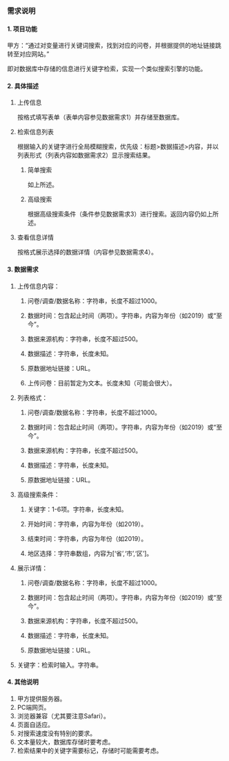 ### 需求说明

#### 1. 项目功能

   甲方：“通过对变量进行关键词搜索，找到对应的问卷，并根据提供的地址链接跳转至对应网站。”

   即对数据库中存储的信息进行关键字检索，实现一个类似搜索引擎的功能。

#### 2. 具体描述

   1. 上传信息

      按格式填写表单（表单内容参见数据需求1）并存储至数据库。

   2. 检索信息列表

      根据输入的关键字进行全局模糊搜索，优先级：标题>数据描述>内容，并以列表形式（列表内容如数据需求2）显示搜索结果。

      1. 简单搜索

         如上所述。

      2. 高级搜索

         根据高级搜索条件（条件参见数据需求3）进行搜索。返回内容仍如上所述。

   3. 查看信息详情

      按格式展示选择的数据详情（内容参见数据需求4）。

#### 3. 数据需求

   1. 上传信息内容：

      1. 问卷/调查/数据名称：字符串，长度不超过1000。

      2. 数据时间：包含起止时间（两项）。字符串，内容为年份（如2019）或“至今”。

      3. 数据来源机构：字符串，长度不超过500。

      4. 数据描述：字符串，长度未知。

      5. 原数据地址链接：URL。

      6. 上传问卷：目前暂定为文本。长度未知（可能会很大）。

   2. 列表格式：

      1. 问卷/调查/数据名称：字符串，长度不超过1000。

      2. 数据时间：包含起止时间（两项）。字符串，内容为年份（如2019）或“至今”。

      3. 数据来源机构：字符串，长度不超过500。

      4. 数据描述：字符串，长度未知。

      5. 原数据地址链接：URL。

   3. 高级搜索条件：

      1. 关键字：1-6项。字符串，长度未知。

      2. 开始时间：字符串，内容为年份（如2019）。

      3. 结束时间：字符串，内容为年份（如2019）。

      4. 地区选择：字符串数组，内容为[‘省’,‘市’,‘区’]。

   4. 展示详情：
   
      1. 问卷/调查/数据名称：字符串，长度不超过1000。

      2. 数据时间：包含起止时间（两项）。字符串，内容为年份（如2019）或“至今”。

      3. 数据来源机构：字符串，长度不超过500。

      4. 数据描述：字符串，长度未知。

      5. 原数据地址链接：URL。
   6. 关键字：检索时输入。字符串。

#### 4.  其他说明

   1. 甲方提供服务器。
   2. PC端网页。
   3. 浏览器兼容（尤其要注意Safari）。
   4. 页面自适应。
   5. 对搜索速度没有特别的要求。
   6. 文本量较大，数据库存储时要考虑。
   7. 检索结果中的关键字需要标记，存储时可能需要考虑。

